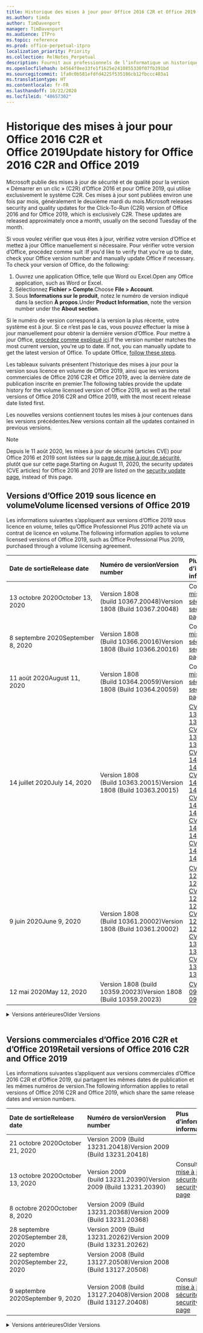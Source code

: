 ```yaml
---
title: Historique des mises à jour pour Office 2016 C2R et Office 2019
ms.author: timda
author: TimDavenport
manager: TimDavenport
ms.audience: ITPro
ms.topic: reference
ms.prod: office-perpetual-itpro
localization_priority: Priority
ms.collection: RelNotes_Perpetual
description: Fournit aux professionnels de l’informatique un historique des mises à jour pour les versions perpétuelles d’Office 2016 et 2019 qui utilisent la technologie « Démarrer en un clic » (C2R)
ms.openlocfilehash: b4564f0ee33fe1f1625e2410855330f07fb391bd
ms.sourcegitcommit: 1fa0c0b581efdfd4225f535186cb12fbccc403a1
ms.translationtype: HT
ms.contentlocale: fr-FR
ms.lasthandoff: 10/22/2020
ms.locfileid: "48657302"
---
```

# <a name="update-history-for-office-2016-c2r-and-office-2019"></a><span data-ttu-id="8c44d-103">Historique des mises à jour pour Office 2016 C2R et Office 2019</span><span class="sxs-lookup"><span data-stu-id="8c44d-103">Update history for Office 2016 C2R and Office 2019</span></span>

<span data-ttu-id="8c44d-p101">Microsoft publie des mises à jour de sécurité et de qualité pour la version « Démarrer en un clic » (C2R) d’Office 2016 et pour Office 2019, qui utilise exclusivement le système C2R. Ces mises à jour sont publiées environ une fois par mois, généralement le deuxième mardi du mois.</span><span class="sxs-lookup"><span data-stu-id="8c44d-p101">Microsoft releases security and quality updates for the Click-To-Run (C2R) version of Office 2016 and for Office 2019, which is exclusively C2R. These updates are released approximately once a month, usually on the second Tuesday of the month.</span></span>

<span data-ttu-id="8c44d-p102">Si vous voulez vérifier que vous êtes à jour, vérifiez votre version d’Office et mettez à jour Office manuellement si nécessaire. Pour vérifier votre version d’Office, procédez comme suit :</span><span class="sxs-lookup"><span data-stu-id="8c44d-p102">If you'd like to verify that you're up to date, check your Office version number and manually update Office if necessary. To check your version of Office, do the following:</span></span>

  1.    <span data-ttu-id="8c44d-108">Ouvrez une application Office, telle que Word ou Excel.</span><span class="sxs-lookup"><span data-stu-id="8c44d-108">Open any Office application, such as Word or Excel.</span></span>
  2.    <span data-ttu-id="8c44d-109">Sélectionnez **Fichier > Compte**.</span><span class="sxs-lookup"><span data-stu-id="8c44d-109">Choose **File > Account**.</span></span>
  3.    <span data-ttu-id="8c44d-110">Sous **Informations sur le produit**, notez le numéro de version indiqué dans la section **À propos**.</span><span class="sxs-lookup"><span data-stu-id="8c44d-110">Under **Product Information**, note the version number under the **About section**.</span></span>

<span data-ttu-id="8c44d-p103">Si le numéro de version correspond à la version la plus récente, votre système est à jour. Si ce n’est pas le cas, vous pouvez effectuer la mise à jour manuellement pour obtenir la dernière version d’Office. Pour mettre à jour Office, [procédez comme expliqué ici](https://support.office.com/article/2ab296f3-7f03-43a2-8e50-46de917611c5).</span><span class="sxs-lookup"><span data-stu-id="8c44d-p103">If the version number matches the most current version, you're up to date. If not, you can manually update to get the latest version of Office. To update Office, [follow these steps](https://support.office.com/article/2ab296f3-7f03-43a2-8e50-46de917611c5).</span></span>


<span data-ttu-id="8c44d-114">Les tableaux suivants présentent l’historique des mises à jour pour la version sous licence en volume de Office 2019, ainsi que les versions commerciales de Office 2016 C2R et Office 2019, avec la dernière date de publication inscrite en premier.</span><span class="sxs-lookup"><span data-stu-id="8c44d-114">The following tables provide the update history for the volume licensed version of Office 2019, as well as the retail versions of Office 2016 C2R and Office 2019, with the most recent release date listed first.</span></span>

<span data-ttu-id="8c44d-115">Les nouvelles versions contiennent toutes les mises à jour contenues dans les versions précédentes.</span><span class="sxs-lookup"><span data-stu-id="8c44d-115">New versions contain all the updates contained in previous versions.</span></span>


 > [!NOTE]
> <span data-ttu-id="8c44d-116">Depuis le 11 août 2020, les mises à jour de sécurité (articles CVE) pour Office 2016 et 2019 sont listées sur la [page de mise à jour de sécurité](https://docs.microsoft.com/officeupdates/microsoft365-apps-security-updates), plutôt que sur cette page.</span><span class="sxs-lookup"><span data-stu-id="8c44d-116">Starting on August 11, 2020, the security updates (CVE articles) for Office 2016 and 2019 are listed on the [security update page](https://docs.microsoft.com/officeupdates/microsoft365-apps-security-updates), instead of this page.</span></span> 


## <a name="volume-licensed-versions-of-office-2019"></a><span data-ttu-id="8c44d-117">Versions d’Office 2019 sous licence en volume</span><span class="sxs-lookup"><span data-stu-id="8c44d-117">Volume licensed versions of Office 2019</span></span>
<span data-ttu-id="8c44d-118">Les informations suivantes s’appliquent aux versions d’Office 2019 sous licence en volume, telles qu’Office Professionnel Plus 2019 acheté via un contrat de licence en volume.</span><span class="sxs-lookup"><span data-stu-id="8c44d-118">The following information applies to volume licensed versions of Office 2019, such as Office Professional Plus 2019, purchased through a volume licensing agreement.</span></span>

[//]: # (NE PAS SUPPRIMER LE DÉBUT DU TABLEAU VL)


|<span data-ttu-id="8c44d-120">**Date de sortie**</span><span class="sxs-lookup"><span data-stu-id="8c44d-120">**Release date**</span></span>|<span data-ttu-id="8c44d-121">**Numéro de version**</span><span class="sxs-lookup"><span data-stu-id="8c44d-121">**Version number**</span></span>|<span data-ttu-id="8c44d-122">**Plus d’informations**</span><span class="sxs-lookup"><span data-stu-id="8c44d-122">**More information**</span></span>|
|:-----|:-----|:-----|
|<span data-ttu-id="8c44d-123">13 octobre 2020</span><span class="sxs-lookup"><span data-stu-id="8c44d-123">October 13, 2020</span></span>|<span data-ttu-id="8c44d-124">Version 1808 (build 10367.20048)</span><span class="sxs-lookup"><span data-stu-id="8c44d-124">Version 1808 (Build 10367.20048)</span></span>|<span data-ttu-id="8c44d-125">Consultez la [page mise à jour de sécurité](https://docs.microsoft.com/officeupdates/microsoft365-apps-security-updates)</span><span class="sxs-lookup"><span data-stu-id="8c44d-125">See the [security update page](https://docs.microsoft.com/officeupdates/microsoft365-apps-security-updates)</span></span>  |
|<span data-ttu-id="8c44d-126">8 septembre 2020</span><span class="sxs-lookup"><span data-stu-id="8c44d-126">September 8, 2020</span></span>|<span data-ttu-id="8c44d-127">Version 1808 (Build 10366.20016)</span><span class="sxs-lookup"><span data-stu-id="8c44d-127">Version 1808 (Build 10366.20016)</span></span>|<span data-ttu-id="8c44d-128">Consultez la [page mise à jour de sécurité](https://docs.microsoft.com/officeupdates/microsoft365-apps-security-updates)</span><span class="sxs-lookup"><span data-stu-id="8c44d-128">See the [security update page](https://docs.microsoft.com/officeupdates/microsoft365-apps-security-updates)</span></span> |
|<span data-ttu-id="8c44d-129">11 août 2020</span><span class="sxs-lookup"><span data-stu-id="8c44d-129">August 11, 2020</span></span>|<span data-ttu-id="8c44d-130">Version 1808 (Build 10364.20059)</span><span class="sxs-lookup"><span data-stu-id="8c44d-130">Version 1808 (Build 10364.20059)</span></span>|<span data-ttu-id="8c44d-131">Consultez la [page mise à jour de sécurité](https://docs.microsoft.com/officeupdates/microsoft365-apps-security-updates)</span><span class="sxs-lookup"><span data-stu-id="8c44d-131">See the [security update page](https://docs.microsoft.com/officeupdates/microsoft365-apps-security-updates)</span></span> |
|<span data-ttu-id="8c44d-132">14 juillet 2020</span><span class="sxs-lookup"><span data-stu-id="8c44d-132">July 14, 2020</span></span>   |<span data-ttu-id="8c44d-133">Version 1808 (Build 10363.20015)</span><span class="sxs-lookup"><span data-stu-id="8c44d-133">Version 1808 (Build 10363.20015)</span></span>  |[<span data-ttu-id="8c44d-134">CVE-2020-1342</span><span class="sxs-lookup"><span data-stu-id="8c44d-134">CVE-2020-1342</span></span>](https://portal.msrc.microsoft.com/fr-FR/security-guidance/advisory/CVE-2020-1342) <br/>[<span data-ttu-id="8c44d-135">CVE-2020-1349</span><span class="sxs-lookup"><span data-stu-id="8c44d-135">CVE-2020-1349</span></span>](https://portal.msrc.microsoft.com/fr-FR/security-guidance/advisory/CVE-2020-1349) <br/>[<span data-ttu-id="8c44d-136">CVE-2020-1445</span><span class="sxs-lookup"><span data-stu-id="8c44d-136">CVE-2020-1445</span></span>](https://portal.msrc.microsoft.com/fr-FR/security-guidance/advisory/CVE-2020-1445) <br/>[<span data-ttu-id="8c44d-137">CVE-2020-1446</span><span class="sxs-lookup"><span data-stu-id="8c44d-137">CVE-2020-1446</span></span>](https://portal.msrc.microsoft.com/fr-FR/security-guidance/advisory/CVE-2020-1446) <br/>[<span data-ttu-id="8c44d-138">CVE-2020-1447</span><span class="sxs-lookup"><span data-stu-id="8c44d-138">CVE-2020-1447</span></span>](https://portal.msrc.microsoft.com/fr-FR/security-guidance/advisory/CVE-2020-1447) <br/>[<span data-ttu-id="8c44d-139">CVE-2020-1448</span><span class="sxs-lookup"><span data-stu-id="8c44d-139">CVE-2020-1448</span></span>](https://portal.msrc.microsoft.com/fr-FR/security-guidance/advisory/CVE-2020-1448) <br/>[<span data-ttu-id="8c44d-140">CVE-2020-1449</span><span class="sxs-lookup"><span data-stu-id="8c44d-140">CVE-2020-1449</span></span>](https://portal.msrc.microsoft.com/fr-FR/security-guidance/advisory/CVE-2020-1449) <br/>|
|<span data-ttu-id="8c44d-141">9 juin 2020</span><span class="sxs-lookup"><span data-stu-id="8c44d-141">June 9, 2020</span></span>   |<span data-ttu-id="8c44d-142">Version 1808 (Build 10361.20002)</span><span class="sxs-lookup"><span data-stu-id="8c44d-142">Version 1808 (Build 10361.20002)</span></span>  |[<span data-ttu-id="8c44d-143">CVE-2020-1225</span><span class="sxs-lookup"><span data-stu-id="8c44d-143">CVE-2020-1225</span></span>](https://portal.msrc.microsoft.com/fr-FR/security-guidance/advisory/CVE-2020-1225) <br/> [<span data-ttu-id="8c44d-144">CVE-2020-1226</span><span class="sxs-lookup"><span data-stu-id="8c44d-144">CVE-2020-1226</span></span>](https://portal.msrc.microsoft.com/fr-FR/security-guidance/advisory/CVE-2020-1226) <br/>[<span data-ttu-id="8c44d-145">CVE-2020-1229</span><span class="sxs-lookup"><span data-stu-id="8c44d-145">CVE-2020-1229</span></span>](https://portal.msrc.microsoft.com/fr-FR/security-guidance/advisory/CVE-2020-1229) <br/>[<span data-ttu-id="8c44d-146">CVE-2020-1321</span><span class="sxs-lookup"><span data-stu-id="8c44d-146">CVE-2020-1321</span></span>](https://portal.msrc.microsoft.com/fr-FR/security-guidance/advisory/CVE-2020-1321) <br/>[<span data-ttu-id="8c44d-147">CVE-2020-1322</span><span class="sxs-lookup"><span data-stu-id="8c44d-147">CVE-2020-1322</span></span>](https://portal.msrc.microsoft.com/fr-FR/security-guidance/advisory/CVE-2020-1322) <br/>|
|<span data-ttu-id="8c44d-148">12 mai 2020</span><span class="sxs-lookup"><span data-stu-id="8c44d-148">May 12, 2020</span></span>   |<span data-ttu-id="8c44d-149">Version 1808 (build 10359.20023)</span><span class="sxs-lookup"><span data-stu-id="8c44d-149">Version 1808 (Build 10359.20023)</span></span>  |[<span data-ttu-id="8c44d-150">CVE-2020-0901</span><span class="sxs-lookup"><span data-stu-id="8c44d-150">CVE-2020-0901</span></span>](https://portal.msrc.microsoft.com/fr-FR/security-guidance/advisory/CVE-2020-0901) <br/> |


[//]: # (NE PAS SUPPRIMER LA FIN DU TABLEAU VL)

<details>
<summary><span data-ttu-id="8c44d-152">Versions antérieures</span><span class="sxs-lookup"><span data-stu-id="8c44d-152">Older Versions</span></span></summary>
 

[//]: # (NE PAS SUPPRIMER LE DÉBUT DE L’ANCIEN TABLEAU VL)


|<span data-ttu-id="8c44d-154">**Date de sortie**</span><span class="sxs-lookup"><span data-stu-id="8c44d-154">**Release date**</span></span>|<span data-ttu-id="8c44d-155">**Numéro de version**</span><span class="sxs-lookup"><span data-stu-id="8c44d-155">**Version number**</span></span>|<span data-ttu-id="8c44d-156">**Plus d’informations**</span><span class="sxs-lookup"><span data-stu-id="8c44d-156">**More information**</span></span>|
|:-----|:-----|:-----|
|<span data-ttu-id="8c44d-157">14 avril 2020</span><span class="sxs-lookup"><span data-stu-id="8c44d-157">April 14, 2020</span></span>   |<span data-ttu-id="8c44d-158">Version 1808 (build 10358.20061)</span><span class="sxs-lookup"><span data-stu-id="8c44d-158">Version 1808 (Build 10358.20061)</span></span>  |[<span data-ttu-id="8c44d-159">CVE-2020-0760</span><span class="sxs-lookup"><span data-stu-id="8c44d-159">CVE-2020-0760</span></span>](https://portal.msrc.microsoft.com/fr-FR/security-guidance/advisory/CVE-2020-0760) <br/> [<span data-ttu-id="8c44d-160">CVE-2020-0906</span><span class="sxs-lookup"><span data-stu-id="8c44d-160">CVE-2020-0906</span></span>](https://portal.msrc.microsoft.com/fr-FR/security-guidance/advisory/CVE-2020-0906) <br/> [<span data-ttu-id="8c44d-161">CVE-2020-0961</span><span class="sxs-lookup"><span data-stu-id="8c44d-161">CVE-2020-0961</span></span>](https://portal.msrc.microsoft.com/fr-FR/security-guidance/advisory/CVE-2020-0961) <br/> [<span data-ttu-id="8c44d-162">CVE-2020-0980</span><span class="sxs-lookup"><span data-stu-id="8c44d-162">CVE-2020-0980</span></span>](https://portal.msrc.microsoft.com/fr-FR/security-guidance/advisory/CVE-2020-0980) <br/>[<span data-ttu-id="8c44d-163">CVE-2020-0991</span><span class="sxs-lookup"><span data-stu-id="8c44d-163">CVE-2020-0991</span></span>](https://portal.msrc.microsoft.com/fr-FR/security-guidance/advisory/CVE-2020-0991) <br/> |
|<span data-ttu-id="8c44d-164">10 mars 2020</span><span class="sxs-lookup"><span data-stu-id="8c44d-164">March 10, 2020</span></span>   |<span data-ttu-id="8c44d-165">Version 1808 (Build 10357.20081)</span><span class="sxs-lookup"><span data-stu-id="8c44d-165">Version 1808 (Build 10357.20081)</span></span>  |[<span data-ttu-id="8c44d-166">CVE-2020-0850</span><span class="sxs-lookup"><span data-stu-id="8c44d-166">CVE-2020-0850</span></span>](https://portal.msrc.microsoft.com/fr-FR/security-guidance/advisory/CVE-2020-0850) <br/> [<span data-ttu-id="8c44d-167">CVE-2020-0852</span><span class="sxs-lookup"><span data-stu-id="8c44d-167">CVE-2020-0852</span></span>](https://portal.msrc.microsoft.com/fr-FR/security-guidance/advisory/CVE-2020-0852) <br/> [<span data-ttu-id="8c44d-168">CVE-2020-0892</span><span class="sxs-lookup"><span data-stu-id="8c44d-168">CVE-2020-0892</span></span>](https://portal.msrc.microsoft.com/fr-FR/security-guidance/advisory/CVE-2020-0892) <br/>  |
|<span data-ttu-id="8c44d-169">11 février 2020</span><span class="sxs-lookup"><span data-stu-id="8c44d-169">February 11, 2020</span></span>   |<span data-ttu-id="8c44d-170">Version 1808 (build 10356.20006)</span><span class="sxs-lookup"><span data-stu-id="8c44d-170">Version 1808 (Build 10356.20006)</span></span>  |[<span data-ttu-id="8c44d-171">CVE-2020-0696</span><span class="sxs-lookup"><span data-stu-id="8c44d-171">CVE-2020-0696</span></span>](https://portal.msrc.microsoft.com/fr-FR/security-guidance/advisory/CVE-2020-0696) <br/> [<span data-ttu-id="8c44d-172">CVE-2020-0759</span><span class="sxs-lookup"><span data-stu-id="8c44d-172">CVE-2020-0759</span></span>](https://portal.msrc.microsoft.com/fr-FR/security-guidance/advisory/CVE-2020-0759) <br/>  |


[//]: # (NE PAS SUPPRIMER LA FIN DE L’ANCIEN TABLEAU VL)

</details>


<br/>

## <a name="retail-versions-of-office-2016-c2r-and-office-2019"></a><span data-ttu-id="8c44d-174">Versions commerciales d’Office 2016 C2R et d’Office 2019</span><span class="sxs-lookup"><span data-stu-id="8c44d-174">Retail versions of Office 2016 C2R and Office 2019</span></span>
<span data-ttu-id="8c44d-175">Les informations suivantes s’appliquent aux versions commerciales d’Office 2016 C2R et d’Office 2019, qui partagent les mêmes dates de publication et les mêmes numéros de version.</span><span class="sxs-lookup"><span data-stu-id="8c44d-175">The following information applies to retail versions of Office 2016 C2R and Office 2019, which share the same release dates and version numbers.</span></span>

[//]: # (NE PAS SUPPRIMER LE DÉBUT DU TABLEAU DE VENTE AU DÉTAIL)


|<span data-ttu-id="8c44d-177">**Date de sortie**</span><span class="sxs-lookup"><span data-stu-id="8c44d-177">**Release date**</span></span>|<span data-ttu-id="8c44d-178">**Numéro de version**</span><span class="sxs-lookup"><span data-stu-id="8c44d-178">**Version number**</span></span>|<span data-ttu-id="8c44d-179">**Plus d’informations**</span><span class="sxs-lookup"><span data-stu-id="8c44d-179">**More information**</span></span>|
|:-----|:-----|:-----|
|<span data-ttu-id="8c44d-180">21 octobre 2020</span><span class="sxs-lookup"><span data-stu-id="8c44d-180">October 21, 2020</span></span>|<span data-ttu-id="8c44d-181">Version 2009 (Build 13231.20418)</span><span class="sxs-lookup"><span data-stu-id="8c44d-181">Version 2009 (Build 13231.20418)</span></span>| |
|<span data-ttu-id="8c44d-182">13 octobre 2020</span><span class="sxs-lookup"><span data-stu-id="8c44d-182">October 13, 2020</span></span>|<span data-ttu-id="8c44d-183">Version 2009 (build 13231.20390)</span><span class="sxs-lookup"><span data-stu-id="8c44d-183">Version 2009 (Build 13231.20390)</span></span>|<span data-ttu-id="8c44d-184">Consultez la [page mise à jour de sécurité](https://docs.microsoft.com/officeupdates/microsoft365-apps-security-updates)</span><span class="sxs-lookup"><span data-stu-id="8c44d-184">See the [security update page](https://docs.microsoft.com/officeupdates/microsoft365-apps-security-updates)</span></span>  |
|<span data-ttu-id="8c44d-185">8 octobre 2020</span><span class="sxs-lookup"><span data-stu-id="8c44d-185">October 8, 2020</span></span>|<span data-ttu-id="8c44d-186">Version 2009 (Build 13231.20368)</span><span class="sxs-lookup"><span data-stu-id="8c44d-186">Version 2009 (Build 13231.20368)</span></span>| |
|<span data-ttu-id="8c44d-187">28 septembre 2020</span><span class="sxs-lookup"><span data-stu-id="8c44d-187">September 28, 2020</span></span>|<span data-ttu-id="8c44d-188">Version 2009 (Build 13231.20262)</span><span class="sxs-lookup"><span data-stu-id="8c44d-188">Version 2009 (Build 13231.20262)</span></span>| |
|<span data-ttu-id="8c44d-189">22 septembre 2020</span><span class="sxs-lookup"><span data-stu-id="8c44d-189">September 22, 2020</span></span>|<span data-ttu-id="8c44d-190">Version 2008 (Build 13127.20508)</span><span class="sxs-lookup"><span data-stu-id="8c44d-190">Version 2008 (Build 13127.20508)</span></span>| |
|<span data-ttu-id="8c44d-191">9 septembre 2020</span><span class="sxs-lookup"><span data-stu-id="8c44d-191">September 9, 2020</span></span>|<span data-ttu-id="8c44d-192">Version 2008 (build 13127.20408)</span><span class="sxs-lookup"><span data-stu-id="8c44d-192">Version 2008 (Build 13127.20408)</span></span>|<span data-ttu-id="8c44d-193">Consultez la [page mise à jour de sécurité](https://docs.microsoft.com/officeupdates/microsoft365-apps-security-updates)</span><span class="sxs-lookup"><span data-stu-id="8c44d-193">See the [security update page](https://docs.microsoft.com/officeupdates/microsoft365-apps-security-updates)</span></span> |


[//]: # (NE PAS SUPPRIMER LA FIN DU TABLEAU DE VENTE AU DÉTAIL)

<details>
<summary><span data-ttu-id="8c44d-195">Versions antérieures</span><span class="sxs-lookup"><span data-stu-id="8c44d-195">Older Versions</span></span></summary>
 

[//]: # (NE PAS SUPPRIMER LE DÉBUT DE L’ANCIEN TABLEAU DE VENTE AU DÉTAIL)


|<span data-ttu-id="8c44d-197">**Date de sortie**</span><span class="sxs-lookup"><span data-stu-id="8c44d-197">**Release date**</span></span>|<span data-ttu-id="8c44d-198">**Numéro de version**</span><span class="sxs-lookup"><span data-stu-id="8c44d-198">**Version number**</span></span>|<span data-ttu-id="8c44d-199">**Plus d’informations**</span><span class="sxs-lookup"><span data-stu-id="8c44d-199">**More information**</span></span>|
|:-----|:-----|:-----|
|<span data-ttu-id="8c44d-200">31 août 2020</span><span class="sxs-lookup"><span data-stu-id="8c44d-200">August 31, 2020</span></span>|<span data-ttu-id="8c44d-201">Version 2008 (build 13127.20296)</span><span class="sxs-lookup"><span data-stu-id="8c44d-201">Version 2008 (Build 13127.20296)</span></span>| |
|<span data-ttu-id="8c44d-202">25 août 2020</span><span class="sxs-lookup"><span data-stu-id="8c44d-202">August 25, 2020</span></span>|<span data-ttu-id="8c44d-203">Version 2007 (Build 13029.20460)</span><span class="sxs-lookup"><span data-stu-id="8c44d-203">Version 2007 (Build 13029.20460)</span></span>| |
|<span data-ttu-id="8c44d-204">11 août 2020</span><span class="sxs-lookup"><span data-stu-id="8c44d-204">August 11, 2020</span></span>|<span data-ttu-id="8c44d-205">Version 2007 (Build 13029.20344)</span><span class="sxs-lookup"><span data-stu-id="8c44d-205">Version 2007 (Build 13029.20344)</span></span>|<span data-ttu-id="8c44d-206">Consultez la [page mise à jour de sécurité](https://docs.microsoft.com/officeupdates/microsoft365-apps-security-updates)</span><span class="sxs-lookup"><span data-stu-id="8c44d-206">See the [security update page](https://docs.microsoft.com/officeupdates/microsoft365-apps-security-updates)</span></span> |
|<span data-ttu-id="8c44d-207">30 juillet 2020</span><span class="sxs-lookup"><span data-stu-id="8c44d-207">July 30, 2020</span></span>|<span data-ttu-id="8c44d-208">Version 2007 (build 13029.20308)</span><span class="sxs-lookup"><span data-stu-id="8c44d-208">Version 2007 (Build 13029.20308)</span></span>  |<span data-ttu-id="8c44d-209">Diverses résolutions de bogues et de performances.</span><span class="sxs-lookup"><span data-stu-id="8c44d-209">Various bug and performance fixes.</span></span>  <br/>  |
|<span data-ttu-id="8c44d-210">28 juillet 2020</span><span class="sxs-lookup"><span data-stu-id="8c44d-210">July 28, 2020</span></span>|<span data-ttu-id="8c44d-211">Version 2006 (Build 13001.20498)</span><span class="sxs-lookup"><span data-stu-id="8c44d-211">Version 2006 (Build 13001.20498)</span></span>  |<span data-ttu-id="8c44d-212">Diverses résolutions de bogues et de performances.</span><span class="sxs-lookup"><span data-stu-id="8c44d-212">Various bug and performance fixes.</span></span>  <br/>  |
|<span data-ttu-id="8c44d-213">14 juillet 2020</span><span class="sxs-lookup"><span data-stu-id="8c44d-213">July 14, 2020</span></span>|<span data-ttu-id="8c44d-214">Version 2006 (Build 13001.20384)</span><span class="sxs-lookup"><span data-stu-id="8c44d-214">Version 2006 (Build 13001.20384)</span></span>  |[<span data-ttu-id="8c44d-215">CVE-2020-1342</span><span class="sxs-lookup"><span data-stu-id="8c44d-215">CVE-2020-1342</span></span>](https://portal.msrc.microsoft.com/fr-FR/security-guidance/advisory/CVE-2020-1342) <br/>[<span data-ttu-id="8c44d-216">CVE-2020-1349</span><span class="sxs-lookup"><span data-stu-id="8c44d-216">CVE-2020-1349</span></span>](https://portal.msrc.microsoft.com/fr-FR/security-guidance/advisory/CVE-2020-1349) <br/>[<span data-ttu-id="8c44d-217">CVE-2020-1445</span><span class="sxs-lookup"><span data-stu-id="8c44d-217">CVE-2020-1445</span></span>](https://portal.msrc.microsoft.com/fr-FR/security-guidance/advisory/CVE-2020-1445) <br/>[<span data-ttu-id="8c44d-218">CVE-2020-1446</span><span class="sxs-lookup"><span data-stu-id="8c44d-218">CVE-2020-1446</span></span>](https://portal.msrc.microsoft.com/fr-FR/security-guidance/advisory/CVE-2020-1446) <br/>[<span data-ttu-id="8c44d-219">CVE-2020-1447</span><span class="sxs-lookup"><span data-stu-id="8c44d-219">CVE-2020-1447</span></span>](https://portal.msrc.microsoft.com/fr-FR/security-guidance/advisory/CVE-2020-1447) <br/>[<span data-ttu-id="8c44d-220">CVE-2020-1449</span><span class="sxs-lookup"><span data-stu-id="8c44d-220">CVE-2020-1449</span></span>](https://portal.msrc.microsoft.com/fr-FR/security-guidance/advisory/CVE-2020-1449) <br/>[<span data-ttu-id="8c44d-221">CVE-2020-1458</span><span class="sxs-lookup"><span data-stu-id="8c44d-221">CVE-2020-1458</span></span>](https://portal.msrc.microsoft.com/fr-FR/security-guidance/advisory/CVE-2020-1458) <br/>|
|<span data-ttu-id="8c44d-222">30 juin 2020</span><span class="sxs-lookup"><span data-stu-id="8c44d-222">June 30, 2020</span></span>|<span data-ttu-id="8c44d-223">Version 2006 (Build 13001.20266)</span><span class="sxs-lookup"><span data-stu-id="8c44d-223">Version 2006 (Build 13001.20266)</span></span>  |<span data-ttu-id="8c44d-224">Diverses résolutions de bogues et de performances.</span><span class="sxs-lookup"><span data-stu-id="8c44d-224">Various bug and performance fixes.</span></span>  <br/>  |
|<span data-ttu-id="8c44d-225">24 juin 2020</span><span class="sxs-lookup"><span data-stu-id="8c44d-225">June 24, 2020</span></span>|<span data-ttu-id="8c44d-226">Version 2005 (Build 12827.20470)</span><span class="sxs-lookup"><span data-stu-id="8c44d-226">Version 2005 (Build 12827.20470)</span></span>  |<span data-ttu-id="8c44d-227">Diverses résolutions de bogues et de performances.</span><span class="sxs-lookup"><span data-stu-id="8c44d-227">Various bug and performance fixes.</span></span>  <br/>  |
|<span data-ttu-id="8c44d-228">09 juin 2020</span><span class="sxs-lookup"><span data-stu-id="8c44d-228">June 9, 2020</span></span>|<span data-ttu-id="8c44d-229">Version 2005 (Build 12827.20336)</span><span class="sxs-lookup"><span data-stu-id="8c44d-229">Version 2005 (Build 12827.20336)</span></span>  |[<span data-ttu-id="8c44d-230">CVE-2020-1225</span><span class="sxs-lookup"><span data-stu-id="8c44d-230">CVE-2020-1225</span></span>](https://portal.msrc.microsoft.com/fr-FR/security-guidance/advisory/CVE-2020-1225)  <br/> [<span data-ttu-id="8c44d-231">CVE-2020-1226</span><span class="sxs-lookup"><span data-stu-id="8c44d-231">CVE-2020-1226</span></span>](https://portal.msrc.microsoft.com/fr-FR/security-guidance/advisory/CVE-2020-1226)  <br/> [<span data-ttu-id="8c44d-232">CVE-2020-1229</span><span class="sxs-lookup"><span data-stu-id="8c44d-232">CVE-2020-1229</span></span>](https://portal.msrc.microsoft.com/fr-FR/security-guidance/advisory/CVE-2020-1229)  <br/> [<span data-ttu-id="8c44d-233">CVE-2020-1321</span><span class="sxs-lookup"><span data-stu-id="8c44d-233">CVE-2020-1321</span></span>](https://portal.msrc.microsoft.com/fr-FR/security-guidance/advisory/CVE-2020-1321)  <br/> [<span data-ttu-id="8c44d-234">CVE-2020-1322</span><span class="sxs-lookup"><span data-stu-id="8c44d-234">CVE-2020-1322</span></span>](https://portal.msrc.microsoft.com/fr-FR/security-guidance/advisory/CVE-2020-1322)  <br/>|
|<span data-ttu-id="8c44d-235">02 juin 2020</span><span class="sxs-lookup"><span data-stu-id="8c44d-235">June 2, 2020</span></span>|<span data-ttu-id="8c44d-236">Version 2005 (Build 12827.20268)</span><span class="sxs-lookup"><span data-stu-id="8c44d-236">Version 2005 (Build 12827.20268)</span></span>  |<span data-ttu-id="8c44d-237">Diverses résolutions de bogues et de performances.</span><span class="sxs-lookup"><span data-stu-id="8c44d-237">Various bug and performance fixes.</span></span>  <br/>  |
|<span data-ttu-id="8c44d-238">21 Mai 2020</span><span class="sxs-lookup"><span data-stu-id="8c44d-238">May 21, 2020</span></span>|<span data-ttu-id="8c44d-239">Version 2004 (Build 12730.20352)</span><span class="sxs-lookup"><span data-stu-id="8c44d-239">Version 2004 (Build 12730.20352)</span></span>  |<span data-ttu-id="8c44d-240">Diverses résolutions de bogues et de performances.</span><span class="sxs-lookup"><span data-stu-id="8c44d-240">Various bug and performance fixes.</span></span>  <br/>  |
|<span data-ttu-id="8c44d-241">12 mai 2020</span><span class="sxs-lookup"><span data-stu-id="8c44d-241">May 12, 2020</span></span>|<span data-ttu-id="8c44d-242">Version 2004 (build 12730.20270)</span><span class="sxs-lookup"><span data-stu-id="8c44d-242">Version 2004 (Build 12730.20270)</span></span>  |[<span data-ttu-id="8c44d-243">CVE-2020-0901</span><span class="sxs-lookup"><span data-stu-id="8c44d-243">CVE-2020-0901</span></span>](https://portal.msrc.microsoft.com/fr-FR/security-guidance/advisory/CVE-2020-0901)  <br/>  |
|<span data-ttu-id="8c44d-244">4 mai 2020</span><span class="sxs-lookup"><span data-stu-id="8c44d-244">May 4, 2020</span></span>|<span data-ttu-id="8c44d-245">Version 2004 (Build 12730.20250)</span><span class="sxs-lookup"><span data-stu-id="8c44d-245">Version 2004 (Build 12730.20250)</span></span>  |[<span data-ttu-id="8c44d-246">Lien</span><span class="sxs-lookup"><span data-stu-id="8c44d-246">Link</span></span>](https://support.microsoft.com/office/excel-word-powerpoint-file-becomes-corrupt-when-opening-a-file-that-contains-a-vba-project-or-after-enabling-a-macro-in-an-open-file-ad6ee6ca-db23-4614-a403-282821eb99f6?ui=en-us&rs=en-us&ad=us)<br/>  |
|<span data-ttu-id="8c44d-247">29 avril 2020</span><span class="sxs-lookup"><span data-stu-id="8c44d-247">April 29, 2020</span></span>|<span data-ttu-id="8c44d-248">Version 2004 (Build 12730.20236)</span><span class="sxs-lookup"><span data-stu-id="8c44d-248">Version 2004 (Build 12730.20236)</span></span>  |<span data-ttu-id="8c44d-249">Diverses résolutions de bogues et de performances.</span><span class="sxs-lookup"><span data-stu-id="8c44d-249">Various bug and performance fixes.</span></span> <br/>  |
|<span data-ttu-id="8c44d-250">15 avril 2020</span><span class="sxs-lookup"><span data-stu-id="8c44d-250">April 15, 2020</span></span>|<span data-ttu-id="8c44d-251">Version 2003 (build 12624.20466)</span><span class="sxs-lookup"><span data-stu-id="8c44d-251">Version 2003 (Build 12624.20466)</span></span>  |<span data-ttu-id="8c44d-252">Diverses résolutions de bogues et de performances.</span><span class="sxs-lookup"><span data-stu-id="8c44d-252">Various bug and performance fixes.</span></span> <br/>  |
|<span data-ttu-id="8c44d-253">14 avril 2020</span><span class="sxs-lookup"><span data-stu-id="8c44d-253">April 14, 2020</span></span>|<span data-ttu-id="8c44d-254">Version 2003 (build 12624.20442)</span><span class="sxs-lookup"><span data-stu-id="8c44d-254">Version 2003 (Build 12624.20442)</span></span>  |[<span data-ttu-id="8c44d-255">CVE-2020-0760</span><span class="sxs-lookup"><span data-stu-id="8c44d-255">CVE-2020-0760</span></span>](https://portal.msrc.microsoft.com/fr-FR/security-guidance/advisory/CVE-2020-0760) <br/> [<span data-ttu-id="8c44d-256">CVE-2020-0906</span><span class="sxs-lookup"><span data-stu-id="8c44d-256">CVE-2020-0906</span></span>](https://portal.msrc.microsoft.com/fr-FR/security-guidance/advisory/CVE-2020-0906) <br/> [<span data-ttu-id="8c44d-257">CVE-2020-0961</span><span class="sxs-lookup"><span data-stu-id="8c44d-257">CVE-2020-0961</span></span>](https://portal.msrc.microsoft.com/fr-FR/security-guidance/advisory/CVE-2020-0961) <br/> [<span data-ttu-id="8c44d-258">CVE-2020-0979</span><span class="sxs-lookup"><span data-stu-id="8c44d-258">CVE-2020-0979</span></span>](https://portal.msrc.microsoft.com/fr-FR/security-guidance/advisory/CVE-2020-0979) <br/> [<span data-ttu-id="8c44d-259">CVE-2020-0980</span><span class="sxs-lookup"><span data-stu-id="8c44d-259">CVE-2020-0980</span></span>](https://portal.msrc.microsoft.com/fr-FR/security-guidance/advisory/CVE-2020-0980) <br/>[<span data-ttu-id="8c44d-260">CVE-2020-0991</span><span class="sxs-lookup"><span data-stu-id="8c44d-260">CVE-2020-0991</span></span>](https://portal.msrc.microsoft.com/fr-FR/security-guidance/advisory/CVE-2020-0991) <br/> |
|<span data-ttu-id="8c44d-261">31 mars 2020</span><span class="sxs-lookup"><span data-stu-id="8c44d-261">March 31, 2020</span></span>|<span data-ttu-id="8c44d-262">Version 2003 (build 12624.20382)</span><span class="sxs-lookup"><span data-stu-id="8c44d-262">Version 2003 (Build 12624.20382)</span></span>  |<span data-ttu-id="8c44d-263">Diverses résolutions de bogues et de performances.</span><span class="sxs-lookup"><span data-stu-id="8c44d-263">Various bug and performance fixes.</span></span> <br/>  |
|<span data-ttu-id="8c44d-264">25 mars 2020</span><span class="sxs-lookup"><span data-stu-id="8c44d-264">March 25, 2020</span></span>|<span data-ttu-id="8c44d-265">Version 2003 (Build 12624.20320)</span><span class="sxs-lookup"><span data-stu-id="8c44d-265">Version 2003 (Build 12624.20320)</span></span>  |<span data-ttu-id="8c44d-266">Divers correctifs de bogues et de performances.</span><span class="sxs-lookup"><span data-stu-id="8c44d-266">Various bug and performance fixes.</span></span> <br/>  |
|<span data-ttu-id="8c44d-267">10 mars 2020</span><span class="sxs-lookup"><span data-stu-id="8c44d-267">March 10, 2020</span></span>|<span data-ttu-id="8c44d-268">Version 2002 (Build 12527.20278)</span><span class="sxs-lookup"><span data-stu-id="8c44d-268">Version 2002 (Build 12527.20278)</span></span>  |[<span data-ttu-id="8c44d-269">CVE-2020-0850</span><span class="sxs-lookup"><span data-stu-id="8c44d-269">CVE-2020-0850</span></span>](https://portal.msrc.microsoft.com/fr-FR/security-guidance/advisory/CVE-2020-0850) <br/> [<span data-ttu-id="8c44d-270">CVE-2020-0851</span><span class="sxs-lookup"><span data-stu-id="8c44d-270">CVE-2020-0851</span></span>](https://portal.msrc.microsoft.com/fr-FR/security-guidance/advisory/CVE-2020-0851) <br/> [<span data-ttu-id="8c44d-271">CVE-2020-0855</span><span class="sxs-lookup"><span data-stu-id="8c44d-271">CVE-2020-0855</span></span>](https://portal.msrc.microsoft.com/fr-FR/security-guidance/advisory/CVE-2020-0855) <br/> [<span data-ttu-id="8c44d-272">CVE-2020-0892</span><span class="sxs-lookup"><span data-stu-id="8c44d-272">CVE-2020-0892</span></span>](https://portal.msrc.microsoft.com/fr-FR/security-guidance/advisory/CVE-2020-0892) <br/>  |
|<span data-ttu-id="8c44d-273">1er mars 2020</span><span class="sxs-lookup"><span data-stu-id="8c44d-273">March 1, 2020</span></span>   |<span data-ttu-id="8c44d-274">Version 2002 (Build 12527.20242)</span><span class="sxs-lookup"><span data-stu-id="8c44d-274">Version 2002 (Build 12527.20242)</span></span>  |<span data-ttu-id="8c44d-275">Corrige un problème qui empêchait les applications tierces d’envoyer des e-mails depuis Outlook.</span><span class="sxs-lookup"><span data-stu-id="8c44d-275">Addresses an issue that caused third party applications to be unable to send email from Outlook.</span></span> <br/>  |


[//]: # (NE PAS SUPPRIMER LA FIN DE L’ANCIEN TABLEAU DE VENTE AU DÉTAIL)


</details>






